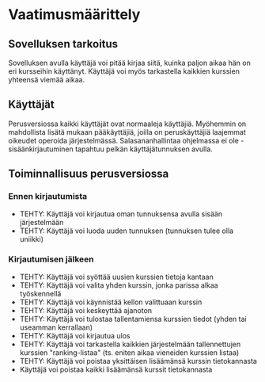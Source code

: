 # Vaatimusmäärittely

## Sovelluksen tarkoitus
Sovelluksen avulla käyttäjä voi pitää kirjaa siitä, kuinka paljon aikaa hän on eri kursseihin käyttänyt. Käyttäjä voi myös tarkastella kaikkien kurssien yhteensä viemää aikaa.
## Käyttäjät
Perusversiossa kaikki käyttäjät ovat normaaleja käyttäjiä. Myöhemmin on mahdollista lisätä mukaan pääkäyttäjiä, joilla on peruskäyttäjiä laajemmat oikeudet operoida järjestelmässä. Salasananhallintaa ohjelmassa ei ole - sisäänkirjautuminen tapahtuu pelkän käyttäjätunnuksen avulla.
## Toiminnallisuus perusversiossa
### Ennen kirjautumista
* TEHTY: Käyttäjä voi kirjautua oman tunnuksensa avulla sisään järjestelmään
* TEHTY: Käyttäjä voi luoda uuden tunnuksen (tunnuksen tulee olla uniikki)
### Kirjautumisen jälkeen
* TEHTY: Käyttäjä voi syöttää uusien kurssien tietoja kantaan
* TEHTY: Käyttäjä voi valita yhden kurssin, jonka parissa alkaa työskennellä
* TEHTY: Käyttäjä voi käynnistää kellon valittuaan kurssin
* TEHTY: Käyttäjä voi keskeyttää ajanoton
* TEHTY: Käyttäjä voi tulostaa tallentamiensa kurssien tiedot (yhden tai useamman kerrallaan)
* TEHTY: Käyttäjä voi kirjautua ulos
* TEHTY: Käyttäjä voi tarkastella kaikkien järjestelmään tallennettujen kurssien "ranking-listaa" (ts. eniten aikaa vieneiden kurssien listaa)
* TEHTY: Käyttäjä voi poistaa yksittäisen lisäämänsä kurssin tietokannasta
* Käyttäjä voi poistaa kaikki lisäämänsä kurssit tietokannasta
